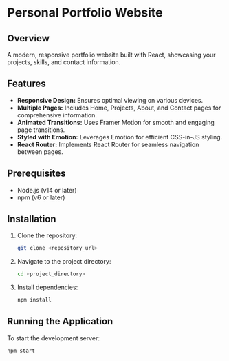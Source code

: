 # Personal Portfolio Website

## Overview

A modern, responsive portfolio website built with React, showcasing your projects, skills, and contact information.

## Features

-   **Responsive Design:** Ensures optimal viewing on various devices.
-   **Multiple Pages:** Includes Home, Projects, About, and Contact pages for comprehensive information.
-   **Animated Transitions:** Uses Framer Motion for smooth and engaging page transitions.
-   **Styled with Emotion:** Leverages Emotion for efficient CSS-in-JS styling.
-   **React Router:** Implements React Router for seamless navigation between pages.

## Prerequisites

-   Node.js (v14 or later)
-   npm (v6 or later)

## Installation

1.  Clone the repository:

    ```bash
    git clone <repository_url>
    ```

2.  Navigate to the project directory:

    ```bash
    cd <project_directory>
    ```

3.  Install dependencies:

    ```bash
    npm install
    ```

## Running the Application

To start the development server:

```bash
npm start
